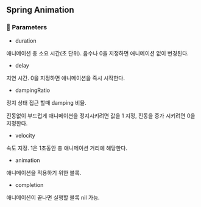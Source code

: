 ## Spring Animation

### 🐶 Parameters

* duration

애니메이션 총 소요 시간(초 단위). 음수나 0을 지정하면 애니메이션 없이 변경된다.

* delay

지연 시간. 0을 지정하면 애니메이션을 즉시 시작한다.

* dampingRatio

정지 상태 접근 할때 damping 비율.

진동없이 부드럽게 애니메이션을 정지시키려면 값을 1 지정, 진동을 증가 시키려면 0을 지정한다.

* velocity

속도 지정. 1은 1초동안 총 애니메이션 거리에 해당한다.

* animation 

애니메이션을 적용하기 위한 블록.

* completion

애니메이션이 끝나면 실행할 블록 nil 가능.





